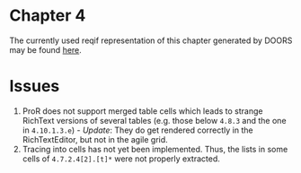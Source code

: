 Chapter 4 
=========

The currently used reqif representation of this chapter generated by DOORS may be found [here](https://github.com/openETCS/modeling/tree/master/model/subset26/SUBSET_26_SRS_Ch-4_v330).


# Issues

1. ProR does not support merged table cells which leads to strange RichText versions of several tables (e.g. those below `4.8.3` and the one in `4.10.1.3.e`) - *Update*: They do get rendered correctly in the RichTextEditor, but not in the agile grid.
2. Tracing into cells has not yet been implemented. Thus, the lists in some cells of `4.7.2.4[2].[t]*` were not properly extracted.
